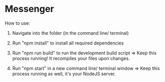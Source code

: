 # Messenger
How to use:

1) Navigate into the folder (in the command line/ terminal)

2) Run "npm install" to install all required dependencies

3) Run "npm run build" to run the development build script => Keep this process running! It recompiles your files upon changes.

4) Run "npm start" in a new command line/ terminal window => Keep this process running as well, it's your NodeJS server. 
